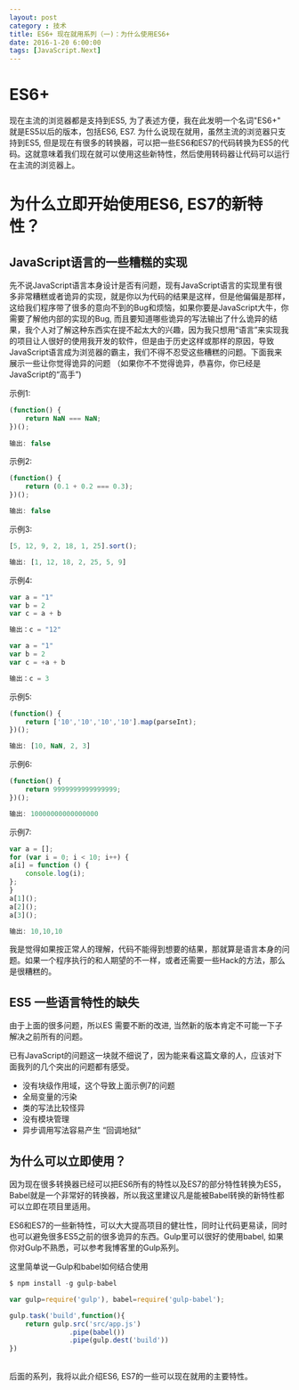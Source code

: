```yaml
---
layout: post
category : 技术
title: ES6+ 现在就用系列（一)：为什么使用ES6+
date: 2016-1-20 6:00:00
tags: [JavaScript.Next]
---
```



# ES6+

现在主流的浏览器都是支持到ES5, 为了表述方便，我在此发明一个名词"ES6+" 就是ES5以后的版本，包括ES6, ES7. 为什么说现在就用，虽然主流的浏览器只支持到ES5, 但是现在有很多的转换器，可以把一些ES6和ES7的代码转换为ES5的代码。这就意味着我们现在就可以使用这些新特性，然后使用转码器让代码可以运行在主流的浏览器上。

# 为什么立即开始使用ES6, ES7的新特性？

## JavaScript语言的一些糟糕的实现

先不说JavaScript语言本身设计是否有问题，现有JavaScript语言的实现里有很多非常糟糕或者诡异的实现，就是你以为代码的结果是这样，但是他偏偏是那样，这给我们程序带了很多的意向不到的Bug和烦恼，如果你要是JavaScript大牛，你需要了解他内部的实现的Bug, 而且要知道哪些诡异的写法输出了什么诡异的结果，我个人对了解这种东西实在提不起太大的兴趣，因为我只想用“语言”来实现我的项目让人很好的使用我开发的软件，但是由于历史这样或那样的原因，导致JavaScript语言成为浏览器的霸主，我们不得不忍受这些糟糕的问题。下面我来展示一些让你觉得诡异的问题 （如果你不不觉得诡异，恭喜你，你已经是JavaScript的“高手”)

示例1:

```javascript
(function() {
    return NaN === NaN;
})();
    
输出: false
```

示例2:

```javascript
(function() {
    return (0.1 + 0.2 === 0.3);
})();

输出: false
```

示例3:

```javascript
[5, 12, 9, 2, 18, 1, 25].sort();

输出: [1, 12, 18, 2, 25, 5, 9]
```

示例4:

```javascript
var a = "1"
var b = 2
var c = a + b

输出：c = "12" 

var a = "1"
var b = 2
var c = +a + b

输出：c = 3   
```

示例5:

```javascript
(function() {
    return ['10','10','10','10'].map(parseInt);
})();

输出: [10, NaN, 2, 3]
```

示例6:

```javascript
(function() {
    return 9999999999999999;
})();

输出: 10000000000000000
```

示例7:

```javascript
var a = [];
for (var i = 0; i < 10; i++) {
a[i] = function () {
    console.log(i);
};
}
a[1](); 
a[2]();
a[3]();

输出: 10,10,10
```

我是觉得如果按正常人的理解，代码不能得到想要的结果，那就算是语言本身的问题。如果一个程序执行的和人期望的不一样，或者还需要一些Hack的方法，那么是很糟糕的。

## ES5 一些语言特性的缺失

由于上面的很多问题，所以ES 需要不断的改进, 当然新的版本肯定不可能一下子解决之前所有的问题。

已有JavaScript的问题这一块就不细说了，因为能来看这篇文章的人，应该对下面我列的几个突出的问题都有感受。

* 没有块级作用域，这个导致上面示例7的问题
* 全局变量的污染
* 类的写法比较怪异
* 没有模块管理
* 异步调用写法容易产生 “回调地狱”

## 为什么可以立即使用？

因为现在很多转换器已经可以把ES6所有的特性以及ES7的部分特性转换为ES5，Babel就是一个非常好的转换器，所以我这里建议凡是能被Babel转换的新特性都可以立即在项目里适用。

ES6和ES7的一些新特性，可以大大提高项目的健壮性，同时让代码更易读，同时也可以避免很多ES5之前的很多诡异的东西。Gulp里可以很好的使用babel, 如果你对Gulp不熟悉，可以参考我博客里的Gulp系列。

这里简单说一Gulp和babel如何结合使用

```javascript
$ npm install -g gulp-babel

var gulp=require('gulp'), babel=require('gulp-babel');

gulp.task('build',function(){
    return gulp.src('src/app.js')
               .pipe(babel())
               .pipe(gulp.dest('build'))    
})
```


​    
后面的系列，我将以此介绍ES6, ES7的一些可以现在就用的主要特性。    

